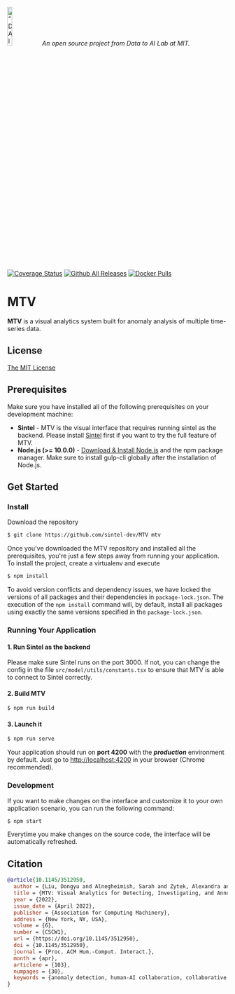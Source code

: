 <p align="left">
<img width=15% src="https://dai.lids.mit.edu/wp-content/uploads/2018/06/Logo_DAI_highres.png" alt=“DAI-Lab” />
<i>An open source project from Data to AI Lab at MIT.</i>
</p>

[![Coverage Status](https://coveralls.io/repos/github/dyuliu/MTV/badge.svg)](https://coveralls.io/github/dyuliu/MTV)
[![Github All Releases](https://img.shields.io/github/downloads/dyuliu/MTV/total)](https://github.com/dyuliu/MTV/releases)
[![Docker Pulls](https://img.shields.io/docker/pulls/dyuliu/mtv)](https://hub.docker.com/r/dyuliu/mtv)

# MTV

**MTV** is a visual analytics system built for anomaly analysis of multiple time-series data.

## License

[The MIT License](https://github.com/HDI-Project/MTV/blob/master/LICENSE)

## Prerequisites

Make sure you have installed all of the following prerequisites on your development machine:

-   **Sintel** - MTV is the visual interface that requires running sintel as the backend. Please install [Sintel](https://github.com/sintel-dev/sintel) first if you want to try the full feature of MTV.
-   **Node.js (>= 10.0.0)** - [Download & Install Node.js](https://nodejs.org/en/download/) and the npm package manager. Make sure to install gulp-cli globally after the installation of Node.js.

## Get Started

### Install

Download the repository

```bash
$ git clone https://github.com/sintel-dev/MTV mtv
```

Once you've downloaded the MTV repository and installed all the prerequisites, you're just a few steps away from running your application. To install the project, create a virtualenv and execute

```bash
$ npm install
```
To avoid version conflicts and dependency issues, we have locked the versions of all packages and their dependencies in `package-lock.json`. The execution of the `npm install` command will, by default, install all packages using exactly the same versions specified in the `package-lock.json`.

### Running Your Application

#### 1. Run Sintel as the backend
Please make sure Sintel runs on the port 3000. If not, you can change the config in the file `src/model/utils/constants.tsx` to ensure that MTV is able to connect to Sintel correctly.

#### 2. Build MTV
```bash
$ npm run build
```

#### 3. Launch it
```bash
$ npm run serve
```

Your application should run on **port 4200** with the **_production_** environment by default. Just go to [http://localhost:4200](http://localhost:4200) in your browser (Chrome recommended).

### Development
If you want to make changes on the interface and customize it to your own application scenario, you can run the following command:

```bash
$ npm start
```

Everytime you make changes on the source code, the interface will be automatically refreshed.

## Citation
```bib
@article{10.1145/3512950,
  author = {Liu, Dongyu and Alnegheimish, Sarah and Zytek, Alexandra and Veeramachaneni, Kalyan},
  title = {MTV: Visual Analytics for Detecting, Investigating, and Annotating Anomalies in Multivariate Time Series},
  year = {2022},
  issue_date = {April 2022},
  publisher = {Association for Computing Machinery},
  address = {New York, NY, USA},
  volume = {6},
  number = {CSCW1},
  url = {https://doi.org/10.1145/3512950},
  doi = {10.1145/3512950},
  journal = {Proc. ACM Hum.-Comput. Interact.},
  month = {apr},
  articleno = {103},
  numpages = {30},
  keywords = {anomaly detection, human-AI collaboration, collaborative analysis, visual analytics, time series, annotation}
}
```
